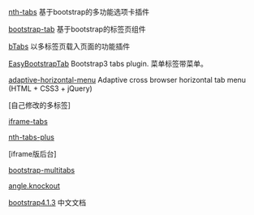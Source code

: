 [nth-tabs](https://github.com/wangyangyangisme/nth-tabs) 基于bootstrap的多功能选项卡插件

[bootstrap-tab](https://github.com/wangyangyangisme/bootstrap-tab) 基于bootstrap的标签页组件

[bTabs](https://github.com/wangyangyangisme/bTabs) 以多标签页载入页面的功能插件

[EasyBootstrapTab](https://github.com/wangyangyangisme/EasyBootstrapTabs) Bootstrap3 tabs plugin. 菜单标签带菜单。

[adaptive-horizontal-menu](https://github.com/wangyangyangisme/adaptive-horizontal-menu) Adaptive cross browser horizontal tab menu (HTML + CSS3 + jQuery)



[自己修改的多标签]

[iframe-tabs](https://github.com/wangyangyangisme/iframe-tabs) 

[nth-tabs-plus](https://github.com/wangyangyangisme/nth-tabs-plus)



[iframe版后台]

[bootstrap-multitabs](https://github.com/wangyangyangisme/bootstrap-multitabs) 

[angle.knockout](https://github.com/wangyangyangisme/angle.knockout)





[bootstrap4.1.3](https://github.com/wangyangyangisme/bootstrap4-zhcn-documentation) 中文文档

